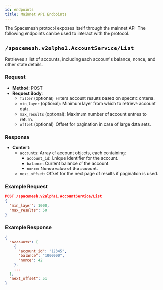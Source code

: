 ```yaml
---
id: endpoints
title: Mainnet API Endpoints
---
```


The Spacemesh protocol exposes itself through the mainnet API. The following endpoints can be used to interact with the protocol.

## `/spacemesh.v2alpha1.AccountService/List`

Retrieves a list of accounts, including each account's balance, nonce, and other state details.

### Request
- **Method**: POST
- **Request Body**:
  - `filter` (optional): Filters account results based on specific criteria.
  - `min_layer` (optional): Minimum layer from which to retrieve account data.
  - `max_results` (optional): Maximum number of account entries to return.
  - `offset` (optional): Offset for pagination in case of large data sets.

### Response
- **Content**:
  - `accounts`: Array of account objects, each containing:
    - `account_id`: Unique identifier for the account.
    - `balance`: Current balance of the account.
    - `nonce`: Nonce value of the account.
  - `next_offset`: Offset for the next page of results if pagination is used.

### Example Request

```json
POST /spacemesh.v2alpha1.AccountService/List
{
  "min_layer": 1000,
  "max_results": 50
}
```

### Example Response

```json
{
  "accounts": [
    {
      "account_id": "12345",
      "balance": "1000000",
      "nonce": 42
    },
    ...
  ],
  "next_offset": 51
}
```
